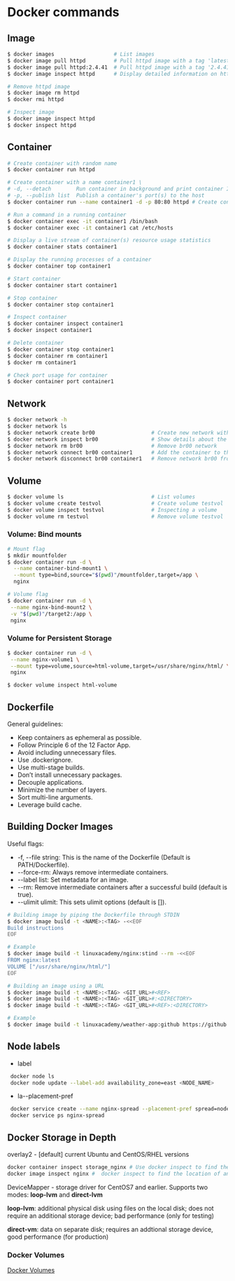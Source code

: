 # Docker commands
## Image
```bash
$ docker images                   # List images
$ docker image pull httpd         # Pull httpd image with a tag 'latest' from Docker hub registry
$ docker image pull httpd:2.4.41  # Pull httpd image with a tag '2.4.41' from Docker hub registry
$ docker image inspect httpd      # Display detailed information on httpd image

# Remove httpd image
$ docker image rm httpd    
$ docker rmi httpd

# Inspect image
$ docker image inspect httpd
$ docker inspect httpd
```

## Container
```bash
# Create container with random name
$ docker container run httpd

# Create container with a name container1 \
# -d, --detach        Run container in background and print container ID \
# -p, --publish list  Publish a container's port(s) to the host
$ docker container run --name container1 -d -p 80:80 httpd # Create container with name container1

# Run a command in a running container
$ docker container exec -it container1 /bin/bash
$ docker container exec -it container1 cat /etc/hosts

# Display a live stream of container(s) resource usage statistics
$ docker container stats container1

# Display the running processes of a container
$ docker container top container1

# Start container 
$ docker container start container1

# Stop container 
$ docker container stop container1

# Inspect container
$ docker container inspect container1
$ docker inspect container1

# Delete container
$ docker container stop container1
$ docker container rm container1
$ docker rm container1

# Check port usage for container 
$ docker container port container1
```

## Network
```bash
$ docker network -h
$ docker network ls
$ docker network create br00                  # Create new network with name br00
$ docker network inspect br00                 # Show details about the br00 network
$ docker network rm br00                      # Remove br00 network
$ docker network connect br00 container1      # Add the container to the bridge network
$ docker network disconnect br00 container1   # Remove network br00 from container
```

## Volume
```bash
$ docker volume ls                            # List volumes
$ docker volume create testvol                # Create volume testvol
$ docker volume inspect testvol               # Inspecting a volume
$ docker volume rm testvol                    # Remove volume testvol
```

### Volume: Bind mounts
```bash
# Mount flag
$ mkdir mountfolder
$ docker container run -d \
  --name container-bind-mount1 \
  --mount type=bind,source="$(pwd)"/mountfolder,target=/app \
  nginx
```

```bash
# Volume flag
$ docker container run -d \
 --name nginx-bind-mount2 \
 -v "$(pwd)"/target2:/app \
 nginx
```

### Volume for Persistent Storage
```bash
$ docker container run -d \
 --name nginx-volume1 \
 --mount type=volume,source=html-volume,target=/usr/share/nginx/html/ \
 nginx

$ docker volume inspect html-volume
```

## Dockerfile
General guidelines:
* Keep containers as ephemeral as possible.
* Follow Principle 6 of the 12 Factor App.
* Avoid including unnecessary files.
* Use .dockerignore.
* Use multi-stage builds.
* Don’t install unnecessary packages.
* Decouple applications.
* Minimize the number of layers.
* Sort multi-line arguments.
* Leverage build cache.

## Building Docker Images
Useful flags:
* -f, --file string: This is the name of the Dockerfile (Default is PATH/Dockerfile).
* --force-rm: Always remove intermediate containers.
* --label list: Set metadata for an image.
* --rm: Remove intermediate containers after a successful build (default is true).
* --ulimit ulimit: This sets ulimit options (default is []).

```bash
# Building image by piping the Dockerfile through STDIN
$ docker image build -t <NAME>:<TAG> -<<EOF
Build instructions
EOF

# Example
$ docker image build -t linuxacademy/nginx:stind --rm -<<EOF
FROM nginx:latest
VOLUME ["/usr/share/nginx/html/"]
EOF
```

```bash
# Building an image using a URL
$ docker image build -t <NAME>:<TAG> <GIT_URL>#<REF>
$ docker image build -t <NAME>:<TAG> <GIT_URL>#:<DIRECTORY>
$ docker image build -t <NAME>:<TAG> <GIT_URL>#<REF>:<DIRECTORY>

# Example 
$ docker image build -t linuxacademy/weather-app:github https://github.com/linuxacademy/content-weather-app.git#remote-build
```

## Node labels
* label
```bash
 docker node ls
 docker node update --label-add availability_zone=east <NODE_NAME>
 ```
* la--placement-pref
```bash
 docker service create --name nginx-spread --placement-pref spread=node.labels.availability_zone --replicas 3 nginx
 docker service ps nginx-spread
```

## Docker Storage in Depth
overlay2 - [default] current Ubuntu and CentOS/RHEL versions 
```bash
docker container inspect storage_nginx # Use docker inspect to find the location of the container's data on the host
docker image inspect nginx #  docker inspect to find the location of an image's data
```
DeviceMapper - storage driver for CentOS7 and earlier. 
Supports two modes: **loop-lvm** and **direct-lvm**

**loop-lvm**: additional physical disk using files on the local disk; does not require an additional storage device; bad performance (only for testing)

**direct-vm**: data on separate disk; requires an addtional storage device, good performance (for production)

### Docker Volumes
[Docker Volumes](./docker-volumes.md)
